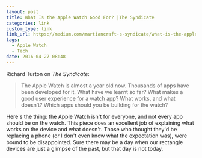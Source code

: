 ```yaml
---
layout: post
title: What Is the Apple Watch Good For? |The Syndicate
categories: link
custom_type: link
link_url: https://medium.com/martiancraft-s-syndicate/what-is-the-apple-watch-good-for-6bf037638620#.ww47ojq8a
tags:
  - Apple Watch
  - Tech
date: 2016-04-27 08:48
---
```

Richard Turton on *The Syndicate*:

> The Apple Watch is almost a year old now. Thousands of apps have been developed for it. What have we learnt so far? What makes a good user experience for a watch app? What works, and what doesn’t? Which apps should you be building for the watch?

Here's the thing: the Apple Watch isn't for everyone, and not every app should be on the watch. This piece does an excellent job of explaining what works on the device and what doesn't. Those who thought they'd be replacing a phone (or I don't even know what the expectation was), were bound to be disappointed. Sure there may be a day when our rectangle devices are just a glimpse of the past, but that day is not today.